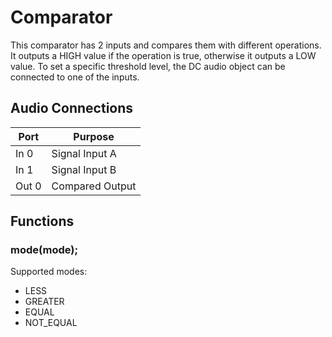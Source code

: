 # Comparator
This comparator has 2 inputs and compares them with different operations. It outputs a HIGH value if the operation is true, otherwise it outputs a LOW value. To set a specific threshold level, the DC audio object can be connected to one of the inputs.

## Audio Connections

| Port  | Purpose |
| ----- | ------- |
| In 0  | Signal Input A  |
| In 1  | Signal Input B  |
| Out 0  | Compared Output  |

## Functions
### **mode**(mode);


Supported modes:
* LESS
* GREATER
* EQUAL
* NOT_EQUAL

